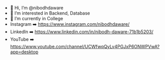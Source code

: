 - 👋 Hi, I’m @nibodhdaware
- 👀 I’m interested in Backend, Database
- 🌱 I’m currently in College
- Instagram ➡️ https://www.instagram.com/nibodhdaware/
- LinkedIn ➡️ https://www.linkedin.com/in/nibodh-daware-71b1b5203/
- YouTube ➡️ https://www.youtube.com/channel/UCWfwqQyLv4PGJxP6ONWPVwA?app=desktop

